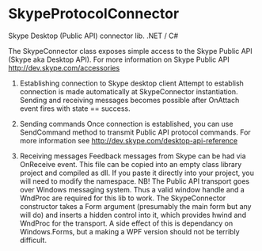 SkypeProtocolConnector
======================

Skype Desktop (Public API) connector lib. .NET / C#


The SkypeConnector class exposes simple access to the Skype Public API (Skype aka Desktop API). For more information on Skype Public API http://dev.skype.com/accessories

1. Establishing connection to Skype desktop client
Attempt to establish connection is made automatically at SkypeConnector instantiation. Sending and receiving messages becomes possible after OnAttach event fires with state == success.

2. Sending commands
Once connection is established, you can use SendCommand method to transmit Public API protocol commands. For more information see http://dev.skype.com/desktop-api-reference

3. Receiving messages
Feedback messages from Skype can be had via OnReceive event. This file can be copied into an empty class library project and compiled as dll. If you paste it directly into your project, you will need to modify the namespace. NB! The Public API transport goes over Windows messaging system. Thus a valid window handle and a WndProc are required for this lib to work. The SkypeConnector constructor takes a Form argument (presumably the main form but any will do) and inserts a hidden control into it, which provides hwind and WndProc for the transport. A side effect of this is dependancy on Windows.Forms, but a making a WPF version should not be terribly difficult.
